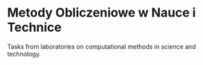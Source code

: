 # Metody Obliczeniowe w Nauce i Technice

Tasks from laboratories on computational methods in science and technology.
